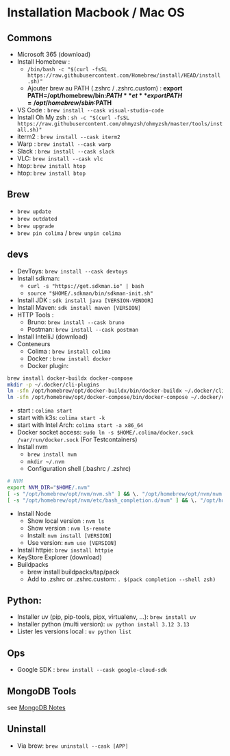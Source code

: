 # Installation Macbook / Mac OS

## Commons

- Microsoft 365 (download)
- Install Homebrew :
  - `/bin/bash -c "$(curl -fsSL https://raw.githubusercontent.com/Homebrew/install/HEAD/install.sh)"`
  - Ajouter brew au PATH (.zshrc / .zshrc.custom) : **export PATH=/opt/homebrew/bin:$PATH** et **export PATH=/opt/homebrew/sbin:$PATH**
- VS Code : `brew install --cask visual-studio-code`
- Install Oh My zsh : `sh -c "$(curl -fsSL https://raw.githubusercontent.com/ohmyzsh/ohmyzsh/master/tools/install.sh)"`
- iterm2 : `brew install --cask iterm2`
- Warp : `brew install --cask warp`
- Slack : `brew install --cask slack`
- VLC: `brew install --cask vlc`
- htop: `brew install htop`
- htop: `brew install btop`

## Brew

- `brew update`
- `brew outdated`
- `brew upgrade`
- `brew pin colima` / `brew unpin colima`

## devs

- DevToys: `brew install --cask devtoys`
- Install sdkman:
  - `curl -s "https://get.sdkman.io" | bash`
  - `source "$HOME/.sdkman/bin/sdkman-init.sh"`
- Install JDK : `sdk install java [VERSION-VENDOR]`
- Install Maven: `sdk install maven [VERSION]`
- HTTP Tools :
  - Bruno: `brew install --cask bruno`
  - Postman: `brew install --cask postman`
- Install IntelliJ (download)
- Conteneurs
  - Colima : `brew install colima`
  - Docker : `brew install docker`
  - Docker plugin:

```sh
brew install docker-buildx docker-compose
mkdir -p ~/.docker/cli-plugins
ln -sfn /opt/homebrew/opt/docker-buildx/bin/docker-buildx ~/.docker/cli-plugins/docker-buildx
ln -sfn /opt/homebrew/opt/docker-compose/bin/docker-compose ~/.docker/cli-plugins/docker-compose
```

- start : `colima start`
- start with k3s: `colima start -k`
- start with Intel Arch: `colima start -a x86_64`
- Docker socket access: `sudo ln -s $HOME/.colima/docker.sock /var/run/docker.sock` (For Testcontainers)
- Install nvm
  - `brew install nvm`
  - `mkdir ~/.nvm`
  - Configuration shell (.bashrc / .zshrc)

```sh
# NVM
export NVM_DIR="$HOME/.nvm"
[ -s "/opt/homebrew/opt/nvm/nvm.sh" ] && \. "/opt/homebrew/opt/nvm/nvm.sh"  # This loads nvm
[ -s "/opt/homebrew/opt/nvm/etc/bash_completion.d/nvm" ] && \. "/opt/homebrew/opt/nvm/etc/bash_completion.d/nvm"  # This loads nvm bash_completion
```

- Install Node
  - Show local version : `nvm ls`
  - Show version : `nvm ls-remote`
  - Install: `nvm install [VERSION]`
  - Use version: `nvm use [VERSION]`
- Install httpie: `brew install httpie`
- KeyStore Explorer (download)
- Buildpacks
  - brew install buildpacks/tap/pack
  - Add to .zshrc or .zshrc.custom: `. $(pack completion --shell zsh)`

## Python:

- Installer uv (pip, pip-tools, pipx, virtualenv, ...): `brew install uv`
- Installer python (multi version): `uv python install 3.12 3.13`
- Lister les versions local : `uv python list`

## Ops

- Google SDK : `brew install --cask google-cloud-sdk`

## MongoDB Tools

see [MongoDB Notes](./MongoDB/MongoDB%20Notes.md)

## Uninstall

- Via brew: `brew uninstall --cask [APP]`
